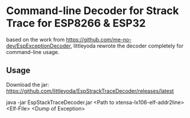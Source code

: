 # Command-line Decoder for Strack Trace for ESP8266 & ESP32

based on the work from https://github.com/me-no-dev/EspExceptionDecoder, 
littleyoda rewrote the decoder completely for command-line usage.

## Usage

Download the jar: https://github.com/littleyoda/EspStrackTraceDecoder/releases/latest

java -jar EspStackTraceDecoder.jar \<Path to xtensa-lx106-elf-addr2line> \<Elf-File> \<Dump of Exception>
